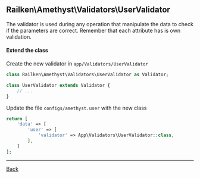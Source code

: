 ## Railken\Amethyst\Validators\UserValidator

The validator is used during any operation that manipulate the data to check if the parameters are correct. Remember that each attribute has is own validation.

#### Extend the class

Create the new validator in `app/Validators/UserValidator`
```php
class Railken\Amethyst\Validators\UserValidator as Validator;

class UserValidator extends Validator {
	// ...
}
```
Update the file `configs/amethyst.user` with the new class
```php
return [
    'data' => [
        'user' => [
            'validator' => App\Validators\UserValidator::class,
        ],
    ]
];
```

---
[Back](index.md)